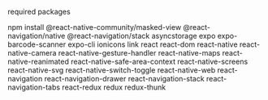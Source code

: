 required packages

npm install @react-native-community/masked-view @react-navigation/native @react-navigation/stack asyncstorage expo expo-barcode-scanner expo-cli ionicons link react react-dom react-native react-native-camera react-native-gesture-handler react-native-maps react-native-reanimated react-native-safe-area-context react-native-screens react-native-svg react-native-switch-toggle react-native-web react-navigation react-navigation-drawer react-navigation-stack react-navigation-tabs react-redux redux redux-thunk

